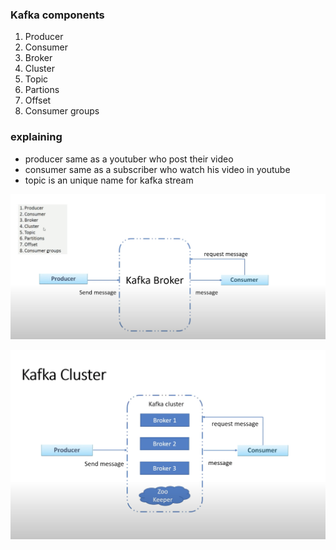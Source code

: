 ### Kafka components
1. Producer
2. Consumer
3. Broker
4. Cluster
5. Topic
6. Partions
7. Offset
8. Consumer groups

### explaining

- producer same as a youtuber who post their video
- consumer same as a subscriber who watch his video in youtube
- topic is an unique name for kafka stream

![kafka broker](../../Assets/kafka_broker.png "kafka broker")

![kafka cluster](../../Assets/kafka_cluster.png "kafka cluster")
